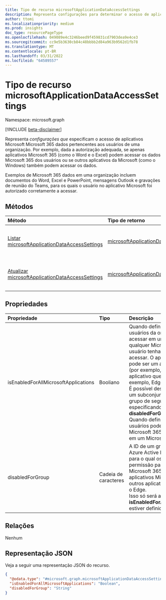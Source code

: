 ```yaml
---
title: Tipo de recurso microsoftApplicationDataAccessSettings
description: Representa configurações para determinar o acesso de aplicativos da Microsoft Microsoft 365 dados pertencentes aos usuários de uma organização. Por exemplo, dada a autorização adequada, se apenas aplicativos Microsoft 365 (como o Word e o Excel) podem acessar os dados Microsoft 365 dos usuários ou se outros aplicativos da Microsoft (como Windows) também podem acessar os dados.
author: ttomi
ms.localizationpriority: medium
ms.prod: insights
doc_type: resourcePageType
ms.openlocfilehash: 049089e4c3246beed9f459831cd7903dea9e4ce3
ms.sourcegitcommit: cc9e5b3630cb84c48bbbb2d84a963b9562d1fb78
ms.translationtype: MT
ms.contentlocale: pt-BR
ms.lasthandoff: 03/31/2022
ms.locfileid: "64589557"
---
```

# <a name="microsoftapplicationdataaccesssettings-resource-type"></a>Tipo de recurso microsoftApplicationDataAccessSettings

Namespace: microsoft.graph

[!INCLUDE [beta-disclaimer](../../includes/beta-disclaimer.md)]

Representa _configurações que_ especificam o acesso de aplicativos Microsoft Microsoft 365 dados pertencentes aos usuários de uma organização. Por exemplo, dada a autorização adequada, se apenas aplicativos Microsoft 365 (como o Word e o Excel) podem acessar os dados Microsoft 365 dos usuários ou se outros aplicativos da Microsoft (como o Windows) também podem acessar os dados.

Exemplos de Microsoft 365 dados em uma organização incluem documentos do Word, Excel e PowerPoint, mensagens Outlook e gravações de reunião do Teams, para os quais o usuário no aplicativo Microsoft foi autorizado corretamente a acessar.

## <a name="methods"></a>Métodos

|Método|Tipo de retorno|Descrição|
|:---|:---|:---|
|[Listar microsoftApplicationDataAccessSettings](../api/organizationsettings-list-microsoftapplicationdataaccess.md)|[microsoftApplicationDataAccessSettings](microsoftapplicationdataaccesssettings.md)|Obter as _configurações_ em um [objeto microsoftApplicationDataAccessSettings](microsoftapplicationdataaccesssettings.md) que especificam o acesso de aplicativos Da Microsoft para Microsoft 365 dados do usuário em uma organização.|
|[Atualizar microsoftApplicationDataAccessSettings](../api/microsoftapplicationdataaccesssettings-update.md)|[microsoftApplicationDataAccessSettings](microsoftapplicationdataaccesssettings.md)|Atualize as configurações em um [objeto microsoftApplicationDataAccessSettings](microsoftapplicationdataaccesssettings.md) que especificam o acesso de aplicativos Microsoft para Microsoft 365 dados do usuário em uma organização.|

## <a name="properties"></a>Propriedades

|Propriedade|Tipo|Descrição|
|:---|:---|:---|
|isEnabledForAllMicrosoftApplications|Booliano|Quando definido como `true`, todos os usuários da organização podem acessar em um aplicativo microsoft qualquer Microsoft 365 dados que o usuário tenha sido autorizado a acessar. O aplicativo Da Microsoft pode ser um aplicativo Microsoft 365 (por exemplo, Excel, Outlook) ou aplicativo que não Microsoft 365 (por exemplo, Edge). O padrão é `true`. <br> É possível desabilitar esse acesso para um subconjunto de usuários em um grupo de segurança do Azure AD, especificando o grupo na **propriedade disabledForGroup** . <br> Quando definido como `false`, todos os usuários podem acessar dados Microsoft 365 autorizados somente em um Microsoft 365 aplicativo.|
|disabledForGroup|Cadeia de caracteres|A ID de um grupo de segurança do Azure Active Directory (Azure AD) para o qual os membros têm permissão para acessar dados Microsoft 365 usando apenas aplicativos Microsoft 365, mas não outros aplicativos da Microsoft, como o Edge. <br> Isso só será aplicável **se isEnabledForAllMicrosoftApplications** estiver definido como `true`.|

## <a name="relationships"></a>Relações

Nenhum

## <a name="json-representation"></a>Representação JSON

Veja a seguir uma representação JSON do recurso.
<!-- {
  "blockType": "resource",
  "@odata.type": "microsoft.graph.microsoftApplicationDataAccessSettings",
  "baseType": "microsoft.graph.entity",
  "openType": false
}
-->
``` json
{
  "@odata.type": "#microsoft.graph.microsoftApplicationDataAccessSettings",
  "isEnabledForAllMicrosoftApplications": "Boolean",
  "disabledForGroup": "String"
}
```
